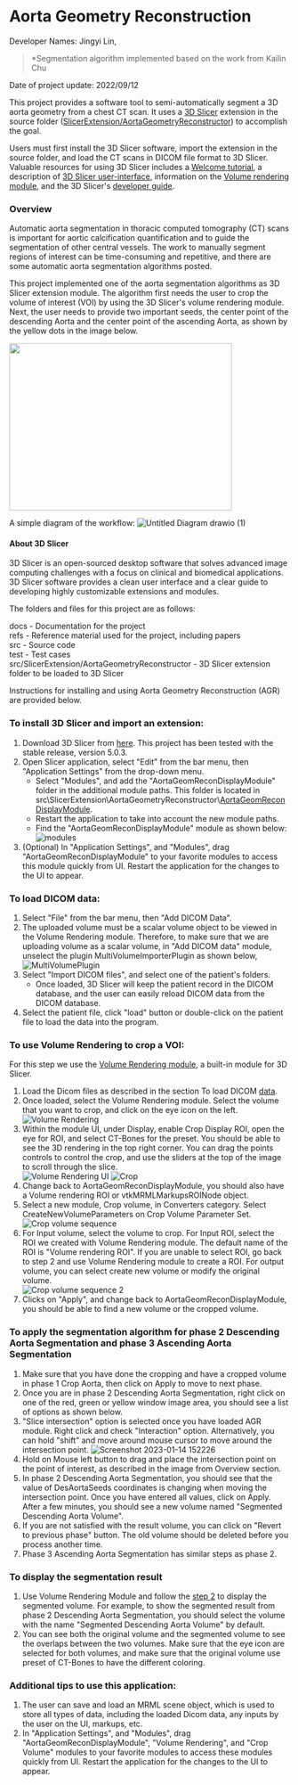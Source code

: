 # Aorta Geometry Reconstruction

Developer Names: Jingyi Lin,   
> *Segmentation algorithm implemented based on the work from Kailin Chu

Date of project update: 2022/09/12

This project provides a software tool to semi-automatically segment a 3D aorta geometry from a chest CT scan. It uses a [3D Slicer](https://www.slicer.org/) extension in the source folder ([SlicerExtension/AortaGeometryReconstructor](https://github.com/smiths/aorta/tree/main/src/SlicerExtension/AortaGeometryReconstructor)) to accomplish the goal.

Users must first install the 3D Slicer software, import the extension in the source folder, and load the CT scans in DICOM file format to 3D Slicer. Valuable resources for using 3D Slicer includes a [Welcome tutorial](https://www.dropbox.com/s/vn8sqlof2kag2kk/SlicerWelcome-tutorial_Slicer4.8_SoniaPujol.pdf), a description of [3D Slicer user-interface](https://slicer.readthedocs.io/en/latest/user_guide/user_interface.html#application-overview), information on the [Volume rendering module](https://slicer.readthedocs.io/en/latest/user_guide/modules/volumerendering.html), and the 3D Slicer's [developer guide](https://slicer.readthedocs.io/en/latest/developer_guide/index.html).

### Overview
Automatic aorta segmentation in thoracic computed tomography (CT) scans is important for aortic calcification quantification and to guide the segmentation of other central vessels. The work to manually segment regions of interest can be time-consuming and repetitive, and there are some automatic aorta segmentation algorithms posted.


This project implemented one of the aorta segmentation algorithms as 3D Slicer extension module. The algorithm first needs the user to crop the volume of interest (VOI) by using the 3D Slicer's volume rendering module. Next, the user needs to provide two important seeds, the center point of the descending Aorta and the center point of the ascending Aorta, as shown by the yellow dots in the image below.

<img src="https://user-images.githubusercontent.com/63418020/211897759-c54ffa90-760f-492f-8331-1e046ece35a7.png" height=300 width=400>

A simple diagram of the workflow:
![Untitled Diagram drawio (1)](https://user-images.githubusercontent.com/63418020/212496091-1d2b64e4-afc5-49e0-b758-07bf8b8d2798.png)


#### About 3D Slicer
3D Slicer is an open-sourced desktop software that solves advanced image computing challenges with a focus on clinical and biomedical applications. 3D Slicer software provides a clean user interface and a clear guide to developing highly customizable extensions and modules.  

The folders and files for this project are as follows:

docs - Documentation for the project  
refs - Reference material used for the project, including papers  
src - Source code   
test - Test cases  
src/SlicerExtension/AortaGeometryReconstructor - 3D Slicer extension folder to be loaded to 3D Slicer

Instructions for installing and using Aorta Geometry Reconstruction (AGR) are provided below.

### To install 3D Slicer and import an extension:
1. Download 3D Slicer from [here](https://download.slicer.org/). This project has been tested with the stable release, version 5.0.3.
2. Open Slicer application, select "Edit" from the bar menu, then "Application Settings" from the drop-down menu.
    - Select "Modules", and add the "AortaGeomReconDisplayModule" folder in the additional module paths. This folder is located in src\SlicerExtension\AortaGeometryReconstructor\\[AortaGeomReconDisplayModule](https://github.com/smiths/aorta/tree/main/src/SlicerExtension/AortaGeometryReconstructor).
    - Restart the application to take into account the new module paths.
    - Find the "AortaGeomReconDisplayModule" module as shown below:
![modules](https://user-images.githubusercontent.com/63418020/215304002-f2be0b08-9ad4-4b36-ba9d-c96db14bde80.png)
3. (Optional) In "Application Settings", and "Modules", drag "AortaGeomReconDisplayModule" to your favorite modules to access this module quickly from UI. Restart the application for the changes to the UI to appear.

### To load DICOM data:
1. Select "File" from the bar menu, then "Add DICOM Data".
2. The uploaded volume must be a scalar volume object to be viewed in the Volume Rendering module. Therefore, to make sure that we are uploading volume as a scalar volume, in "Add DICOM data" module, unselect the plugin MultiVolumeImporterPlugin as shown below,
![MultiVolumePlugin](https://user-images.githubusercontent.com/63418020/215304072-f8575886-3667-4eef-8d8b-17fd6b0dba4b.png)
3. Select "Import DICOM files", and select one of the patient's folders.
    - Once loaded, 3D Slicer will keep the patient record in the DICOM database, and the user can easily reload DICOM data from the DICOM database.
4. Select the patient file, click "load" button or double-click on the patient file to load the data into the program.


### To use Volume Rendering to crop a VOI:
For this step we use the [Volume Rendering module](https://slicer.readthedocs.io/en/latest/user_guide/modules/volumerendering.html), a built-in module for 3D Slicer.
1. Load the Dicom files as described in the section To load DICOM [data](https://github.com/smiths/aorta#to-load-dicom-data).
2. Once loaded, select the Volume Rendering module. Select the volume that you want to crop, and click on the eye icon on the left.  
![Volume Rendering](https://user-images.githubusercontent.com/63418020/215304104-6d467cf7-8d71-4491-8d89-fbb4d0e6c834.png)
3. Within the module UI, under Display, enable Crop Display ROI, open the eye for ROI, and select CT-Bones for the preset. You should be able to see the 3D rendering in the top right corner. You can drag the points controls to control the crop, and use the sliders at the top of the image to scroll through the slice.  
![Volume Rendering UI](https://user-images.githubusercontent.com/63418020/215304132-72dfa530-d875-4b7f-9afa-546867204dd9.png)
![Crop](https://user-images.githubusercontent.com/63418020/215304142-9e8fcddd-69f6-4197-8c1c-3a0d8e46bf6e.png)
4. Change back to AortaGeomReconDisplayModule, you should also have a Volume rendering ROI or vtkMRMLMarkupsROINode object.
5. Select a new module, Crop volume, in Converters category. Select CreateNewVolumeParameters on Crop Volume Parameter Set.
![Crop volume sequence](https://user-images.githubusercontent.com/63418020/215304168-c737cd7b-ecc9-49e5-a8de-043d6d0c601b.png)
6. For Input volume, select the volume to crop. For Input ROI, select the ROI we created with Volume Rendering module. The default name of the ROI is "Volume rendering ROI". If you are unable to select ROI, go back to step 2 and use Volume Rendering module to create a ROI. For output volume, you can select create new volume or modify the original volume.  
![Crop volume sequence 2](https://user-images.githubusercontent.com/63418020/215304173-b4353e4d-0100-44b6-a190-c3640443e65c.png)
7. Clicks on "Apply", and change back to AortaGeomReconDisplayModule, you should be able to find a new volume or the cropped volume.

### To apply the segmentation algorithm for phase 2 Descending Aorta Segmentation and phase 3 Ascending Aorta Segmentation
1. Make sure that you have done the cropping and have a cropped volume in phase 1 Crop Aorta, then click on Apply to move to next phase.
2. Once you are in phase 2 Descending Aorta Segmentation, right click on one of the red, green or yellow window image area, you should see a list of options as shown below.
3. "Slice intersection" option is selected once you have loaded AGR module. Right click and check "Interaction" option. Alternatively, you can hold "shift" and move around mouse cursor to move around the intersection point.
![Screenshot 2023-01-14 152226](https://user-images.githubusercontent.com/63418020/212496147-be5f060b-16a2-458f-98d6-411a88898b93.png)
4. Hold on Mouse left button to drag and place the intersection point on the point of interest, as described in the image from Overview section. 
5. In phase 2 Descending Aorta Segmentation, you should see that the value of DesAortaSeeds coordinates is changing when moving the intersection point. Once you have entered all values, click on Apply. After a few minutes, you should see a new volume named "Segmented Descending Aorta Volume".
6. If you are not satisfied with the result volume, you can click on "Revert to previous phase" button. The old volume should be deleted before you process another time.
7. Phase 3 Ascending Aorta Segmentation has similar steps as phase 2.

### To display the segmentation result
1. Use Volume Rendering Module and follow the [step 2](https://github.com/smiths/aorta/tree/update-README#to-use-volume-rendering-to-crop-a-voi) to display the segmented volume. For example, to show the segmented result from phase 2 Descending Aorta Segmentation, you should select the volume with the name "Segmented Descending Aorta Volume" by default.
2. You can see both the original volume and the segmented volume to see the overlaps between the two volumes. Make sure that the eye icon are selected for both volumes, and make sure that the original volume use preset of CT-Bones to have the different coloring.

### Additional tips to use this application:
1. The user can save and load an MRML scene object, which is used to store all types of data, including the loaded Dicom data, any inputs by the user on the UI, markups, etc.
2. In "Application Settings", and "Modules", drag "AortaGeomReconDisplayModule", "Volume Rendering", and "Crop Volume" modules to your favorite modules to access these modules quickly from UI. Restart the application for the changes to the UI to appear.
